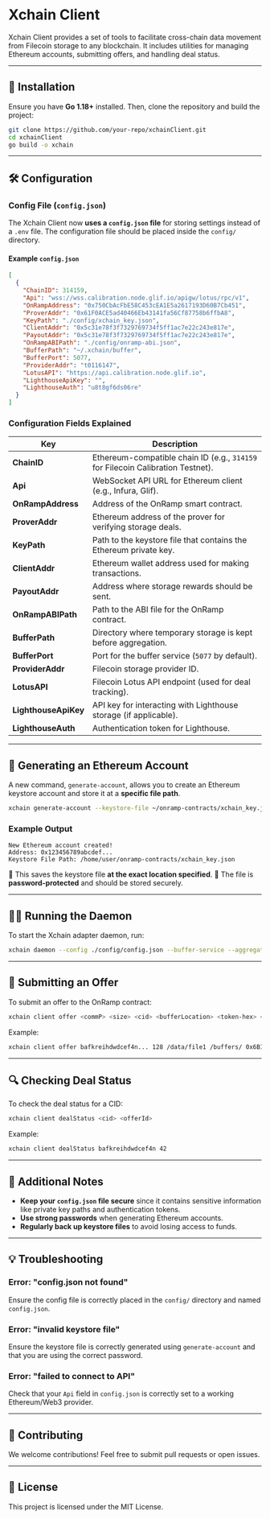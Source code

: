 # Xchain Client

Xchain Client provides a set of tools to facilitate cross-chain data movement from Filecoin storage to any blockchain. It includes utilities for managing Ethereum accounts, submitting offers, and handling deal status.

---

## 🚀 Installation

Ensure you have **Go 1.18+** installed. Then, clone the repository and build the project:

```sh
git clone https://github.com/your-repo/xchainClient.git
cd xchainClient
go build -o xchain
```

---

## 🛠️ Configuration

### **Config File (`config.json`)**

The Xchain Client now **uses a `config.json` file** for storing settings instead of a `.env` file. The configuration file should be placed inside the `config/` directory.

#### **Example `config.json`**
```json
[
  {
    "ChainID": 314159,
    "Api": "wss://wss.calibration.node.glif.io/apigw/lotus/rpc/v1",
    "OnRampAddress": "0x750CbAcFbE58C453cEA1E5a2617193D60B7Cb451",
    "ProverAddr": "0x61F0ACE5ad40466Eb43141fa56Cf87758b6ffbA8",
    "KeyPath": "./config/xchain_key.json",
    "ClientAddr": "0x5c31e78f3f7329769734f5ff1ac7e22c243e817e",
    "PayoutAddr": "0x5c31e78f3f7329769734f5ff1ac7e22c243e817e",
    "OnRampABIPath": "./config/onramp-abi.json",
    "BufferPath": "~/.xchain/buffer",
    "BufferPort": 5077,
    "ProviderAddr": "t0116147",
    "LotusAPI": "https://api.calibration.node.glif.io",
    "LighthouseApiKey": "",
    "LighthouseAuth": "u8t8gf6ds06re"
  }
]
```

### **Configuration Fields Explained**
| Key | Description |
|------|------------|
| **ChainID** | Ethereum-compatible chain ID (e.g., `314159` for Filecoin Calibration Testnet). |
| **Api** | WebSocket API URL for Ethereum client (e.g., Infura, Glif). |
| **OnRampAddress** | Address of the OnRamp smart contract. |
| **ProverAddr** | Ethereum address of the prover for verifying storage deals. |
| **KeyPath** | Path to the keystore file that contains the Ethereum private key. |
| **ClientAddr** | Ethereum wallet address used for making transactions. |
| **PayoutAddr** | Address where storage rewards should be sent. |
| **OnRampABIPath** | Path to the ABI file for the OnRamp contract. |
| **BufferPath** | Directory where temporary storage is kept before aggregation. |
| **BufferPort** | Port for the buffer service (`5077` by default). |
| **ProviderAddr** | Filecoin storage provider ID. |
| **LotusAPI** | Filecoin Lotus API endpoint (used for deal tracking). |
| **LighthouseApiKey** | API key for interacting with Lighthouse storage (if applicable). |
| **LighthouseAuth** | Authentication token for Lighthouse. |

---

## 🔑 **Generating an Ethereum Account**

A new command, `generate-account`, allows you to create an Ethereum keystore account and store it at a **specific file path**.

```sh
xchain generate-account --keystore-file ~/onramp-contracts/xchain_key.json --password "yourpassword"
```

### **Example Output**
```
New Ethereum account created!
Address: 0x123456789abcdef...
Keystore File Path: /home/user/onramp-contracts/xchain_key.json
```

🔹 This saves the keystore file **at the exact location specified**.
🔹 The file is **password-protected** and should be stored securely.

---

## 🏃‍♂️ Running the Daemon

To start the Xchain adapter daemon, run:

```sh
xchain daemon --config ./config/config.json --buffer-service --aggregation-service
```

---

## 📡 **Submitting an Offer**

To submit an offer to the OnRamp contract:

```sh
xchain client offer <commP> <size> <cid> <bufferLocation> <token-hex> <token-amount>
```

Example:
```sh
xchain client offer bafkreihdwdcef4n... 128 /data/file1 /buffers/ 0x6B175474E89094C44Da98b954EedeAC495271d0F 1000
```

---

## 🔍 **Checking Deal Status**

To check the deal status for a CID:

```sh
xchain client dealStatus <cid> <offerId>
```

Example:
```sh
xchain client dealStatus bafkreihdwdcef4n 42
```

---

## 📖 **Additional Notes**
- **Keep your `config.json` file secure** since it contains sensitive information like private key paths and authentication tokens.
- **Use strong passwords** when generating Ethereum accounts.
- **Regularly back up keystore files** to avoid losing access to funds.

---

## 💡 **Troubleshooting**
### Error: "config.json not found"
Ensure the config file is correctly placed in the `config/` directory and named `config.json`.

### Error: "invalid keystore file"
Ensure the keystore file is correctly generated using `generate-account` and that you are using the correct password.

### Error: "failed to connect to API"
Check that your `Api` field in `config.json` is correctly set to a working Ethereum/Web3 provider.

---

## 🤝 **Contributing**
We welcome contributions! Feel free to submit pull requests or open issues.

---

## 📜 **License**
This project is licensed under the MIT License.
